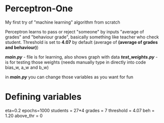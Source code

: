 # Perceptron-One
My first try of "machine learning" algorithm from scratch

Perceptron learns to pass or reject "someone" by inputs "average of grades" and "behaviour grade", basically something like teacher who check student.
Threshold is set to **4.07** by default (average of **(average of grades and behaviour)**)

***main.py*** - file is for learning, also shows graph with data
***test_weights.py*** - is for testing those weights (needs manually type in directly into code bias_w, a_w and b_w)

in ***main.py*** you can change those variables as you want for fun
# Defining variables
eta=0.2
epochs=1000
students = 27*4
grades = 7
threshold = 4.07
beh = 1.20
above_thr = 0
